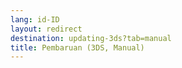 ```yaml
---
lang: id-ID
layout: redirect
destination: updating-3ds?tab=manual
title: Pembaruan (3DS, Manual)
---
```


